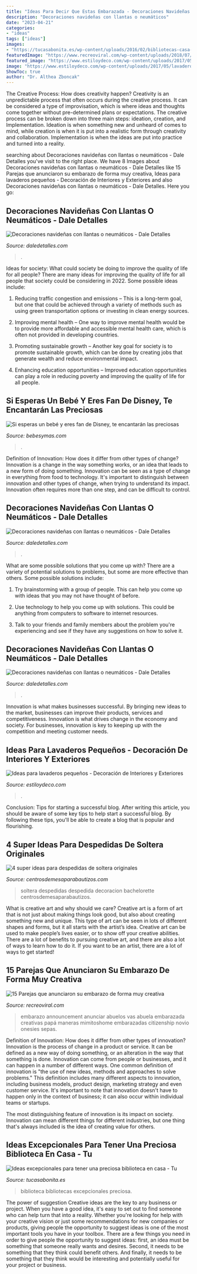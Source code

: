 ```yaml
---
title: "Ideas Para Decir Que Estas Embarazada - Decoraciones Navideñas Con Llantas O Neumáticos"
description: "Decoraciones navideñas con llantas o neumáticos"
date: "2023-04-21"
categories:
- "ideas"
tags: ["ideas"]
images:
- "https://tucasabonita.es/wp-content/uploads/2016/02/bibliotecas-casa-decoracion-diseno-muebles-3.jpg"
featuredImage: "https://www.recreoviral.com/wp-content/uploads/2018/07/coman.jpg"
featured_image: "https://www.estiloydeco.com/wp-content/uploads/2017/05/lavaderos-pequenos-10.jpg"
image: "https://www.estiloydeco.com/wp-content/uploads/2017/05/lavaderos-pequenos-10.jpg"
ShowToc: true
author: "Dr. Althea Zboncak"
---
```



The Creative Process: How does creativity happen?
Creativity is an unpredictable process that often occurs during the creative process. It can be considered a type of improvisation, which is where ideas and thoughts come together without pre-determined plans or expectations. The creative process can be broken down into three main steps: ideation, creation, and Implementation. Ideation is when something new and unheard of comes to mind, while creation is when it is put into a realistic form through creativity and collaboration. Implementation is when the ideas are put into practice and turned into a reality.

	

		
searching about Decoraciones navideñas con llantas o neumáticos - Dale Detalles you've visit to the right place. We have 8 Images about Decoraciones navideñas con llantas o neumáticos - Dale Detalles like 15 Parejas que anunciaron su embarazo de forma muy creativa, Ideas para lavaderos pequeños - Decoración de Interiores y Exteriores and also Decoraciones navideñas con llantas o neumáticos - Dale Detalles. Here you go:
		
    
## Decoraciones Navideñas Con Llantas O Neumáticos - Dale Detalles

<img loading=lazy src="https://i2.wp.com/www.daledetalles.com/wp-content/uploads/2016/12/navidad-con-llantas16.jpg" onerror="this.onerror=null;this.src='https://tse4.mm.bing.net/th?id=OIP.1XfkN39FIeVZyfZyeIRFHAHaJ4&amp;pid=15.1';" alt="Decoraciones navideñas con llantas o neumáticos - Dale Detalles">

_Source: daledetalles.com_

>. 

	

Ideas for society: What could society be doing to improve the quality of life for all people?
There are many ideas for improving the quality of life for all people that society could be considering in 2022. Some possible ideas include: 
1. Reducing traffic congestion and emissions – This is a long-term goal, but one that could be achieved through a variety of methods such as using green transportation options or investing in clean energy sources. 

2. Improving mental health – One way to improve mental health would be to provide more affordable and accessible mental health care, which is often not provided in developing countries. 

3. Promoting sustainable growth – Another key goal for society is to promote sustainable growth, which can be done by creating jobs that generate wealth and reduce environmental impact. 

4. Enhancing education opportunities – Improved education opportunities can play a role in reducing poverty and improving the quality of life for all people. 


    
## Si Esperas Un Bebé Y Eres Fan De Disney, Te Encantarán Las Preciosas

<img loading=lazy src="https://i.blogs.es/a9927f/_26a1006-editar-editar-copy/450_1000.jpg" onerror="this.onerror=null;this.src='https://tse2.mm.bing.net/th?id=OIP.vmaOqyhSVXPeWcAQo3j21AAAAA&amp;pid=15.1';" alt="Si esperas un bebé y eres fan de Disney, te encantarán las preciosas">

_Source: bebesymas.com_

>. 

	

Definition of Innovation: How does it differ from other types of change?
Innovation is a change in the way something works, or an idea that leads to a new form of doing something. Innovation can be seen as a type of change in everything from food to technology. It's important to distinguish between innovation and other types of change, when trying to understand its impact. Innovation often requires more than one step, and can be difficult to control.

    
## Decoraciones Navideñas Con Llantas O Neumáticos - Dale Detalles

<img loading=lazy src="https://i2.wp.com/www.daledetalles.com/wp-content/uploads/2016/12/navidad-con-llantas5.jpg" onerror="this.onerror=null;this.src='https://tse3.mm.bing.net/th?id=OIP.36XJ7RiFPc7I4AjMCOjx3QHaJ4&amp;pid=15.1';" alt="Decoraciones navideñas con llantas o neumáticos - Dale Detalles">

_Source: daledetalles.com_

>. 

	

What are some possible solutions that you come up with?
There are a variety of potential solutions to problems, but some are more effective than others. Some possible solutions include:
1. Try brainstorming with a group of people. This can help you come up with ideas that you may not have thought of before.

2. Use technology to help you come up with solutions. This could be anything from computers to software to internet resources.

3. Talk to your friends and family members about the problem you're experiencing and see if they have any suggestions on how to solve it.

    
## Decoraciones Navideñas Con Llantas O Neumáticos - Dale Detalles

<img loading=lazy src="https://i1.wp.com/www.daledetalles.com/wp-content/uploads/2016/12/navidad-con-llantas4.jpg?resize=608%2C811" onerror="this.onerror=null;this.src='https://tse4.mm.bing.net/th?id=OIP.Hjxy0lHAqbHmhHc8L14tqAHaJ4&amp;pid=15.1';" alt="Decoraciones navideñas con llantas o neumáticos - Dale Detalles">

_Source: daledetalles.com_

>. 

	

Innovation is what makes businesses successful. By bringing new ideas to the market, businesses can improve their products, services and competitiveness. Innovation is what drives change in the economy and society. For businesses, innovation is key to keeping up with the competition and meeting customer needs.

    
## Ideas Para Lavaderos Pequeños - Decoración De Interiores Y Exteriores

<img loading=lazy src="https://www.estiloydeco.com/wp-content/uploads/2017/05/lavaderos-pequenos-10.jpg" onerror="this.onerror=null;this.src='https://tse4.mm.bing.net/th?id=OIP.dxMbrAIuuA-3w2UPaUvlkAHaLF&amp;pid=15.1';" alt="Ideas para lavaderos pequeños - Decoración de Interiores y Exteriores">

_Source: estiloydeco.com_

>. 

	

Conclusion: Tips for starting a successful blog.
After writing this article, you should be aware of some key tips to help start a successful blog. By following these tips, you'll be able to create a blog that is popular and flourishing.

    
## 4 Super Ideas Para Despedidas De Soltera Originales

<img loading=lazy src="https://centrosdemesaparabautizos.com/wp-content/uploads/2019/08/imagenes-de-despedidas-de-soltera-originales.jpg" onerror="this.onerror=null;this.src='https://tse4.mm.bing.net/th?id=OIP.noo7iwar_7rwPJAIAkb55wAAAA&amp;pid=15.1';" alt="4 super ideas para despedidas de soltera originales">

_Source: centrosdemesaparabautizos.com_

>soltera despedidas despedida decoracion bachelorette centrosdemesaparabautizos. 

	

What is creative art and why should we care?
Creative art is a form of art that is not just about making things look good, but also about creating something new and unique. This type of art can be seen in lots of different shapes and forms, but it all starts with the artist’s idea. Creative art can be used to make people’s lives easier, or to show off your creative abilities. There are a lot of benefits to pursuing creative art, and there are also a lot of ways to learn how to do it. If you want to be an artist, there are a lot of ways to get started!

    
## 15 Parejas Que Anunciaron Su Embarazo De Forma Muy Creativa

<img loading=lazy src="https://www.recreoviral.com/wp-content/uploads/2018/07/coman.jpg" onerror="this.onerror=null;this.src='https://tse2.mm.bing.net/th?id=OIP.fxiWcwa2V6M-B85YxY05CQHaNL&amp;pid=15.1';" alt="15 Parejas que anunciaron su embarazo de forma muy creativa">

_Source: recreoviral.com_

>embarazo announcement anunciar abuelos vas abuela embarazada creativas papá maneras mimitoshome embarazadas citizenship novio onesies sepas. 

	

Definition of Innovation: How does it differ from other types of innovation?
Innovation is the process of change in a product or service. It can be defined as a new way of doing something, or an alteration in the way that something is done. Innovation can come from people or businesses, and it can happen in a number of different ways. 
One common definition of innovation is "the use of new ideas, methods and approaches to solve problems." This definition includes many different aspects to innovation, including business models, product design, marketing strategy and even customer service. It's important to note that innovation doesn't have to happen only in the context of business; it can also occur within individual teams or startups. 

The most distinguishing feature of innovation is its impact on society. Innovation can mean different things for different industries, but one thing that's always included is the idea of creating value for others.

    
## Ideas Excepcionales Para Tener Una Preciosa Biblioteca En Casa - Tu

<img loading=lazy src="https://tucasabonita.es/wp-content/uploads/2016/02/bibliotecas-casa-decoracion-diseno-muebles-3.jpg" onerror="this.onerror=null;this.src='https://tse4.mm.bing.net/th?id=OIP.xzFj4SEumvQU2P-RZe0OEQHaKH&amp;pid=15.1';" alt="Ideas excepcionales para tener una preciosa biblioteca en casa - Tu">

_Source: tucasabonita.es_

>biblioteca bibliotecas excepcionales preciosa. 

	

The power of suggestion
Creative ideas are the key to any business or project. When you have a good idea, it's easy to set out to find someone who can help turn that into a reality. Whether you're looking for help with your creative vision or just some recommendations for new companies or products, giving people the opportunity to suggest ideas is one of the most important tools you have in your toolbox.
There are a few things you need in order to give people the opportunity to suggest ideas: first, an idea must be something that someone really wants and desires. Second, it needs to be something that they think could benefit others. And finally, it needs to be something that they think would be interesting and potentially useful for your project or business.

